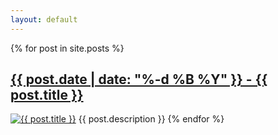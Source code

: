 ```yaml
---
layout: default
--- 
```


{% for post in site.posts %}
<p><h2><a href="{{ post.url }}">{{ post.date | date: "%-d %B %Y" }} - {{ post.title }}</a></h2></p>
<a href="{{ post.url }}"><img src="{{ post.image | prepend: site.baseurl }}" alt="{{ post.title }}" title="{{ post.title }}"></a>
{{ post.description }}
{% endfor %}